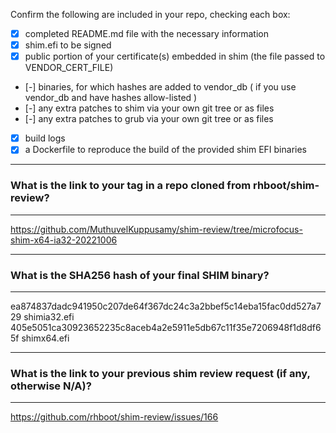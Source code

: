 Confirm the following are included in your repo, checking each box:

 - [X] completed README.md file with the necessary information
 - [X] shim.efi to be signed
 - [X] public portion of your certificate(s) embedded in shim (the file passed to VENDOR_CERT_FILE)
 - [-] binaries, for which hashes are added to vendor_db ( if you use vendor_db and have hashes allow-listed )
 - [-] any extra patches to shim via your own git tree or as files
 - [-] any extra patches to grub via your own git tree or as files
 - [X] build logs
 - [X] a Dockerfile to reproduce the build of the provided shim EFI binaries

-------------------------------------------------------------------------------
### What is the link to your tag in a repo cloned from rhboot/shim-review?
-------------------------------------------------------------------------------
https://github.com/MuthuvelKuppusamy/shim-review/tree/microfocus-shim-x64-ia32-20221006

-------------------------------------------------------------------------------
### What is the SHA256 hash of your final SHIM binary?
-------------------------------------------------------------------------------
ea874837dadc941950c207de64f367dc24c3a2bbef5c14eba15fac0dd527a729  shimia32.efi
405e5051ca30923652235c8aceb4a2e5911e5db67c11f35e7206948f1d8df65f  shimx64.efi

-------------------------------------------------------------------------------
### What is the link to your previous shim review request (if any, otherwise N/A)?
-------------------------------------------------------------------------------
https://github.com/rhboot/shim-review/issues/166
